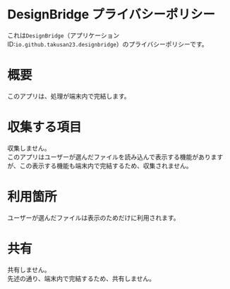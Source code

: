 # DesignBridge プライバシーポリシー
これは`DesignBridge`（アプリケーションID:`io.github.takusan23.designbridge`）のプライバシーポリシーです。

# 概要
このアプリは、処理が端末内で完結します。

# 収集する項目
収集しません。  
このアプリはユーザーが選んだファイルを読み込んで表示する機能がありますが、この表示する機能も端末内で完結するため、収集されません。

# 利用箇所
ユーザーが選んだファイルは表示のためだけに利用されます。

# 共有
共有しません。  
先述の通り、端末内で完結するため、共有しません。